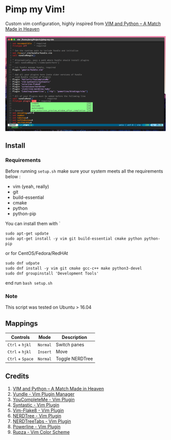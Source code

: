 # Pimp my Vim!

Custom vim configuration, highly inspired from [VIM and Python – A Match Made in Heaven](https://realpython.com/vim-and-python-a-match-made-in-heaven/)

![Preview](screenshot.png)

## Install
### Requirements
Before running `setup.sh` make sure your system meets all the requirements below :

- vim (yeah, really)
- git
- build-essential
- cmake
- python
- python-pip

You can install them with `
```
sudo apt-get update
sudo apt-get install -y vim git build-essential cmake python python-pip
```
or for CentOS/Fedora/RedHAt
```
sudo dnf udpate
sudo dnf install -y vim git cmake gcc-c++ make python3-devel
sudo dnf groupinstall 'Development Tools'
```

end run `bash setup.sh`

### Note
This script was tested on Ubuntu > 16.04

## Mappings

| Controls | Mode | Description |
| -------- | ---- | ----------- |
| `Ctrl` + `hjkl` | `Normal` | Switch panes |
| `Ctrl` + `hjkl` | `Insert` | Move |
| `Ctrl` + `Space` | `Normal` | Toggle NERDTree |


## Credits
1. [VIM and Python – A Match Made in Heaven](https://realpython.com/vim-and-python-a-match-made-in-heaven/)  
2. [Vundle - Vim Plugin Manager](https://github.com/gmarik/Vundle.vim)  
3. [YouCompleteMe - Vim Plugin](https://github.com/Valloric/YouCompleteMe)  
4. [Syntastic - Vim Plugin](https://github.com/vim-syntastic/syntastic)  
5. [Vim-Flake8 - Vim Plugin](https://github.com/nvie/vim-flake8)  
6. [NERDTree - Vim Plugin](https://github.com/scrooloose/nerdtree)  
7. [NERDTreeTabs - Vim Plugin](https://github.com/jistr/vim-nerdtree-tabs)  
8. [Powerline - Vim Plugin](https://github.com/powerline/powerline)  
9. [Rupza - Vim Color Scheme](https://github.com/felipesousa/rupza)  

